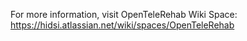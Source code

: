 For more information, visit OpenTeleRehab Wiki Space: https://hidsi.atlassian.net/wiki/spaces/OpenTeleRehab
